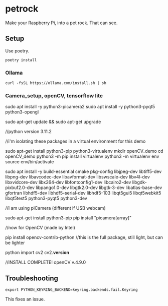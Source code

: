 # petrock
Make your Raspberry Pi, into a pet rock. That can see.

## Setup
Use poetry.

`poetry install`

### Ollama

`curl -fsSL https://ollama.com/install.sh | sh`

### Camera_setup, openCV, tensorflow lite

sudo apt install -y python3-picamera2
sudo apt install -y python3-pyqt5 python3-opengl

sudo apt-get update && sudo apt-get upgrade 

//python version 3.11.2

//i'm isolating these packages in a virtual environment for this demo

sudo apt-get install python3-pip python3-virtualenv
mkdir openCV_demo
cd openCV_demo
python3 -m pip install virtualenv
python3 -m virtualenv env
source env/bin/activate

sudo apt install -y build-essential cmake pkg-config libjpeg-dev libtiff5-dev libpng-dev libavcodec-dev libavformat-dev libswscale-dev libv4l-dev libxvidcore-dev libx264-dev libfontconfig1-dev libcairo2-dev libgdk-pixbuf2.0-dev libpango1.0-dev libgtk2.0-dev libgtk-3-dev libatlas-base-dev gfortran libhdf5-dev libhdf5-serial-dev libhdf5-103 libqt5gui5 libqt5webkit5 libqt5test5 python3-pyqt5 python3-dev

//I am using piCamera (different if USB webcam)

sudo apt-get install python3-pip 
pip install "picamera[array]"

//now for OpenCV (made by Intel)

pip install opencv-contrib-python  //this is the full package, still light, but can be lighter

python
import cv2
cv2.__version__

//INSTALL COMPLETE! openCV v.4.9.0

## Troubleshooting
`export PYTHON_KEYRING_BACKEND=keyring.backends.fail.Keyring`

This fixes an issue.
